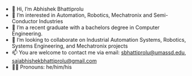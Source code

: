 - 👋 Hi, I’m Abhishek Bhattiprolu
- 👀 I’m interested in Automation, Robotics, Mechatronix and Semi-Conductor Industries
- 🌱 I’m a recent graduate with a bachelors degree in Computer Engineering.
- 💞️ I’m looking to collaborate on Industrial Automation Systems, Robotics, Systems Engineering, and Mechatronix projects
- 📫 You are welcome to contact me via email: sbhattiprolu@umassd.edu, saiabhishekbhattiprolu@gmail.com
- 🙋‍♂️ Pronouns: he/him/his

<!---
Abhi0826/Abhi0826 is a ✨ special ✨ repository because its `README.md` (this file) appears on your GitHub profile.
You can click the Preview link to take a look at your changes.
--->
